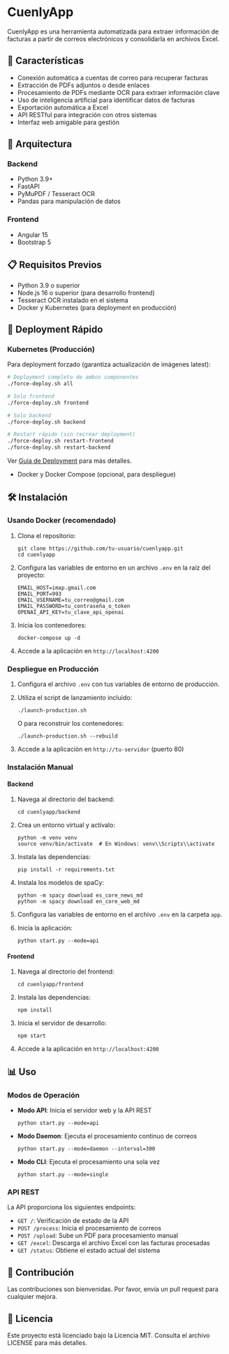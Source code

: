 # CuenlyApp

CuenlyApp es una herramienta automatizada para extraer información de facturas a partir de correos electrónicos y consolidarla en archivos Excel.

## 🚀 Características

- Conexión automática a cuentas de correo para recuperar facturas
- Extracción de PDFs adjuntos o desde enlaces
- Procesamiento de PDFs mediante OCR para extraer información clave
- Uso de inteligencia artificial para identificar datos de facturas
- Exportación automática a Excel
- API RESTful para integración con otros sistemas
- Interfaz web amigable para gestión

## 🧱 Arquitectura

### Backend
- Python 3.9+
- FastAPI
- PyMuPDF / Tesseract OCR
- Pandas para manipulación de datos

### Frontend
- Angular 15
- Bootstrap 5

## 📋 Requisitos Previos

- Python 3.9 o superior
- Node.js 16 o superior (para desarrollo frontend)
- Tesseract OCR instalado en el sistema
- Docker y Kubernetes (para deployment en producción)

## 🚀 Deployment Rápido

### Kubernetes (Producción)

Para deployment forzado (garantiza actualización de imágenes latest):

```bash
# Deployment completo de ambos componentes
./force-deploy.sh all

# Solo frontend
./force-deploy.sh frontend

# Solo backend
./force-deploy.sh backend

# Restart rápido (sin recrear deployment)
./force-deploy.sh restart-frontend
./force-deploy.sh restart-backend
```

Ver [Guía de Deployment](DEPLOYMENT_GUIDE.md) para más detalles.
- Docker y Docker Compose (opcional, para despliegue)

## 🛠️ Instalación

### Usando Docker (recomendado)

1. Clona el repositorio:
   ```
   git clone https://github.com/tu-usuario/cuenlyapp.git
   cd cuenlyapp
   ```

2. Configura las variables de entorno en un archivo `.env` en la raíz del proyecto:
   ```
   EMAIL_HOST=imap.gmail.com
   EMAIL_PORT=993
   EMAIL_USERNAME=tu_correo@gmail.com
   EMAIL_PASSWORD=tu_contraseña_o_token
   OPENAI_API_KEY=tu_clave_api_openai
   ```

3. Inicia los contenedores:
   ```
   docker-compose up -d
   ```

4. Accede a la aplicación en `http://localhost:4200`

### Despliegue en Producción

1. Configura el archivo `.env` con tus variables de entorno de producción.

2. Utiliza el script de lanzamiento incluido:
   ```
   ./launch-production.sh
   ```
   
   O para reconstruir los contenedores:
   ```
   ./launch-production.sh --rebuild
   ```

3. Accede a la aplicación en `http://tu-servidor` (puerto 80)

### Instalación Manual

#### Backend

1. Navega al directorio del backend:
   ```
   cd cuenlyapp/backend
   ```

2. Crea un entorno virtual y actívalo:
   ```
   python -m venv venv
   source venv/bin/activate  # En Windows: venv\\Scripts\\activate
   ```

3. Instala las dependencias:
   ```
   pip install -r requirements.txt
   ```

4. Instala los modelos de spaCy:
   ```
   python -m spacy download es_core_news_md
   python -m spacy download en_core_web_md
   ```

5. Configura las variables de entorno en el archivo `.env` en la carpeta `app`.

6. Inicia la aplicación:
   ```
   python start.py --mode=api
   ```

#### Frontend

1. Navega al directorio del frontend:
   ```
   cd cuenlyapp/frontend
   ```

2. Instala las dependencias:
   ```
   npm install
   ```

3. Inicia el servidor de desarrollo:
   ```
   npm start
   ```

4. Accede a la aplicación en `http://localhost:4200`

## 📊 Uso

### Modos de Operación

- **Modo API**: Inicia el servidor web y la API REST
  ```
  python start.py --mode=api
  ```

- **Modo Daemon**: Ejecuta el procesamiento continuo de correos
  ```
  python start.py --mode=daemon --interval=300
  ```

- **Modo CLI**: Ejecuta el procesamiento una sola vez
  ```
  python start.py --mode=single
  ```

### API REST

La API proporciona los siguientes endpoints:

- `GET /`: Verificación de estado de la API
- `POST /process`: Inicia el procesamiento de correos
- `POST /upload`: Sube un PDF para procesamiento manual
- `GET /excel`: Descarga el archivo Excel con las facturas procesadas
- `GET /status`: Obtiene el estado actual del sistema

## 👥 Contribución

Las contribuciones son bienvenidas. Por favor, envía un pull request para cualquier mejora.

## 📜 Licencia

Este proyecto está licenciado bajo la Licencia MIT. Consulta el archivo LICENSE para más detalles.
